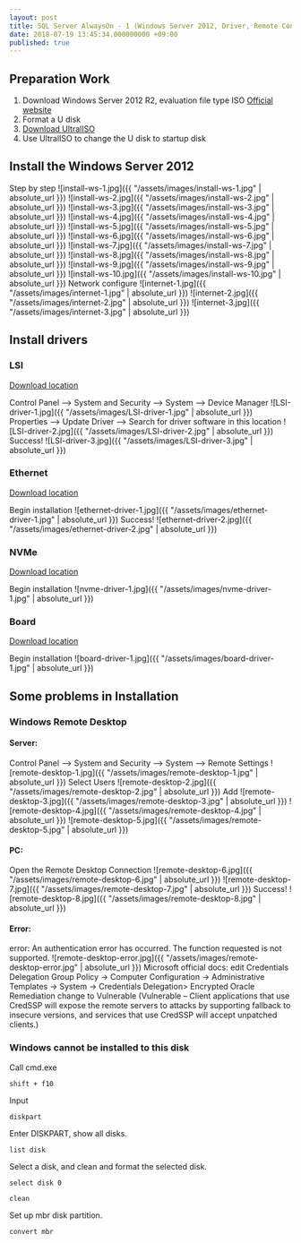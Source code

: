 ```yaml
---
layout: post
title: SQL Server AlwaysOn - 1 (Windows Server 2012, Driver, Remote Control)
date: 2018-07-19 13:45:34.000000000 +09:00
published: true
---
```


## Preparation Work
1. Download Windows Server 2012 R2, evaluation file type ISO
[Official website](https://www.microsoft.com/en-us/evalcenter/evaluate-windows-server-2012-r2/)
2. Format a U disk
3. [Download UltralISO](https://cn.ultraiso.net)
4. Use UltralISO to change the U disk to startup disk

## Install the Windows Server 2012
Step by step
![install-ws-1.jpg]({{ "/assets/images/install-ws-1.jpg" | absolute_url }})
![install-ws-2.jpg]({{ "/assets/images/install-ws-2.jpg" | absolute_url }})
![install-ws-3.jpg]({{ "/assets/images/install-ws-3.jpg" | absolute_url }})
![install-ws-4.jpg]({{ "/assets/images/install-ws-4.jpg" | absolute_url }})
![install-ws-5.jpg]({{ "/assets/images/install-ws-5.jpg" | absolute_url }})
![install-ws-6.jpg]({{ "/assets/images/install-ws-6.jpg" | absolute_url }})
![install-ws-7.jpg]({{ "/assets/images/install-ws-7.jpg" | absolute_url }})
![install-ws-8.jpg]({{ "/assets/images/install-ws-8.jpg" | absolute_url }})
![install-ws-9.jpg]({{ "/assets/images/install-ws-9.jpg" | absolute_url }})
![install-ws-10.jpg]({{ "/assets/images/install-ws-10.jpg" | absolute_url }})
Network configure
![internet-1.jpg]({{ "/assets/images/internet-1.jpg" | absolute_url }})
![internet-2.jpg]({{ "/assets/images/internet-2.jpg" | absolute_url }})
![internet-3.jpg]({{ "/assets/images/internet-3.jpg" | absolute_url }})

## Install drivers 
### LSI
[Download location](https://www.broadcom.com/products/storage/host-bus-adapters/sas-9300-8i)

Control Panel --> System and Security --> System --> Device Manager
![LSI-driver-1.jpg]({{ "/assets/images/LSI-driver-1.jpg" | absolute_url }})
Properties --> Update Driver --> Search for driver software in this location
![LSI-driver-2.jpg]({{ "/assets/images/LSI-driver-2.jpg" | absolute_url }})
Success!
![LSI-driver-3.jpg]({{ "/assets/images/LSI-driver-3.jpg" | absolute_url }})

### Ethernet
[Download location](https://downloadcenter.intel.com/zh-cn/download/21694/Ethernet--Windows-Server-2012-)

Begin installation
![ethernet-driver-1.jpg]({{ "/assets/images/ethernet-driver-1.jpg" | absolute_url }})
Success!
![ethernet-driver-2.jpg]({{ "/assets/images/ethernet-driver-2.jpg" | absolute_url }})

### NVMe
[Download location](https://downloadcenter.intel.com/zh-cn/download/27517?v=t)

Begin installation
![nvme-driver-1.jpg]({{ "/assets/images/nvme-driver-1.jpg" | absolute_url }})

### Board
[Download location](https://downloadcenter.intel.com/zh-cn/download/27957/-Windows-)

Begin installation
![board-driver-1.jpg]({{ "/assets/images/board-driver-1.jpg" | absolute_url }})


## Some problems in Installation 
### Windows Remote Desktop
#### Server:
Control Panel --> System and Security --> System --> Remote Settings
![remote-desktop-1.jpg]({{ "/assets/images/remote-desktop-1.jpg" | absolute_url }})
Select Users
![remote-desktop-2.jpg]({{ "/assets/images/remote-desktop-2.jpg" | absolute_url }})
Add
![remote-desktop-3.jpg]({{ "/assets/images/remote-desktop-3.jpg" | absolute_url }})
![remote-desktop-4.jpg]({{ "/assets/images/remote-desktop-4.jpg" | absolute_url }})
![remote-desktop-5.jpg]({{ "/assets/images/remote-desktop-5.jpg" | absolute_url }})

#### PC:
Open the Remote Desktop Connection
![remote-desktop-6.jpg]({{ "/assets/images/remote-desktop-6.jpg" | absolute_url }})
![remote-desktop-7.jpg]({{ "/assets/images/remote-desktop-7.jpg" | absolute_url }})
Success!
![remote-desktop-8.jpg]({{ "/assets/images/remote-desktop-8.jpg" | absolute_url }})

#### Error: 
error: An authentication error has occurred. The function requested is not supported.
![remote-desktop-error.jpg]({{ "/assets/images/remote-desktop-error.jpg" | absolute_url }})
Microsoft official docs: edit Credentials Delegation
Group Policy -> Computer Configuration -> Administrative Templates -> System -> Credentials Delegation> Encrypted Oracle Remediation change to Vulnerable (Vulnerable – Client applications that use CredSSP will expose the remote servers to attacks by supporting fallback to insecure versions, and services that use CredSSP will accept unpatched clients.)

### Windows cannot be installed to this disk
Call cmd.exe
```
shift + f10
```
Input
```
diskpart
```
Enter DISKPART, show all disks.
```
list disk
```
Select a disk, and clean and format the selected disk.
```
select disk 0
```
```
clean
```
Set up mbr disk partition.
```
convert mbr
```

